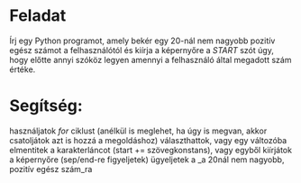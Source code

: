 # Feladat
Írj egy Python programot, amely bekér egy 20-nál nem nagyobb pozitív egész számot a felhasználótól és kiírja a képernyőre a *START* szót úgy, hogy előtte annyi szóköz legyen amennyi a felhasználó által megadott szám értéke.
 
# Segítség:
használjatok *for* ciklust (anélkül is meglehet, ha úgy is megvan, akkor csatoljátok azt is hozzá a megoldáshoz)
választhattok, vagy egy változóba elmentitek a karakterláncot (start += szövegkonstans), vagy egyből kiírjátok a képernyőre (sep/end-re figyeljetek)
ügyeljetek a _a 20nál nem nagyobb, pozitív egész szám_ra 